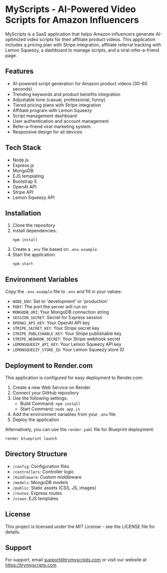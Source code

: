 # MyScripts - AI-Powered Video Scripts for Amazon Influencers

MyScripts is a SaaS application that helps Amazon influencers generate AI-optimized video scripts for their affiliate product videos. This application includes a pricing plan with Stripe integration, affiliate referral tracking with Lemon Squeezy, a dashboard to manage scripts, and a viral refer-a-friend page.

## Features

- AI-powered script generation for Amazon product videos (30-60 seconds)
- Trending keywords and product benefits integration
- Adjustable tone (casual, professional, funny)
- Tiered pricing plans with Stripe integration
- Affiliate program with Lemon Squeezy
- Script management dashboard
- User authentication and account management
- Refer-a-friend viral marketing system
- Responsive design for all devices

## Tech Stack

- Node.js
- Express.js
- MongoDB
- EJS templating
- Bootstrap 5
- OpenAI API
- Stripe API
- Lemon Squeezy API

## Installation

1. Clone the repository
2. Install dependencies:
   ```
   npm install
   ```
3. Create a `.env` file based on `.env.example`
4. Start the application:
   ```
   npm start
   ```

## Environment Variables

Copy the `.env.example` file to `.env` and fill in your values:

- `NODE_ENV`: Set to 'development' or 'production'
- `PORT`: The port the server will run on
- `MONGODB_URI`: Your MongoDB connection string
- `SESSION_SECRET`: Secret for Express session
- `OPENAI_API_KEY`: Your OpenAI API key
- `STRIPE_SECRET_KEY`: Your Stripe secret key
- `STRIPE_PUBLISHABLE_KEY`: Your Stripe publishable key
- `STRIPE_WEBHOOK_SECRET`: Your Stripe webhook secret
- `LEMONSQUEEZY_API_KEY`: Your Lemon Squeezy API key
- `LEMONSQUEEZY_STORE_ID`: Your Lemon Squeezy store ID

## Deployment to Render.com

This application is configured for easy deployment to Render.com:

1. Create a new Web Service on Render
2. Connect your GitHub repository
3. Use the following settings:
   - Build Command: `npm install`
   - Start Command: `node app.js`
4. Add the environment variables from your `.env` file
5. Deploy the application

Alternatively, you can use the `render.yaml` file for Blueprint deployment:

```
render blueprint launch
```

## Directory Structure

- `/config`: Configuration files
- `/controllers`: Controller logic
- `/middleware`: Custom middleware
- `/models`: MongoDB models
- `/public`: Static assets (CSS, JS, images)
- `/routes`: Express routes
- `/views`: EJS templates

## License

This project is licensed under the MIT License - see the LICENSE file for details.

## Support

For support, email support@trymyscripts.com or visit our website at https://trymyscripts.com
